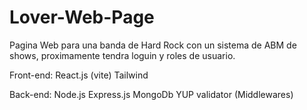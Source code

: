 # Lover-Web-Page
Pagina Web para una banda de Hard Rock con un sistema de ABM de shows, proximamente tendra loguin y roles de usuario.

Front-end:
React.js (vite)
Tailwind

Back-end:
Node.js
Express.js 
MongoDb
YUP validator (Middlewares)  
